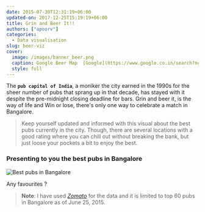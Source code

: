 ```yaml
---
date: 2015-07-30T12:31:19+06:00
updated-on: 2017-12-25T15:19:19+06:00
title: Grin and Beer It!!
authors: ["apoorv"]
categories:
  - Data visualisation
slug: beer-viz
cover:
  image: /images/banner_beer.png
  caption: Google Beer Map  [Google](https://www.google.co.in/search?newwindow=1&sa=X&biw=1422&bih=781&q=bangalore+beer&npsic=0&rflfq=1&rlha=0&rllag=12938395,77592356,4059&tbm=lcl&ved=0ahUKEwi02Py-kojcAhUIcCsKHahrAnwQtgMIKg&tbs=lrf:!2m1!1e2!2m1!1e3!2m1!1e16!3sIAE,lf:1,lf_ui:9&rldoc=1#rlfi=hd:;si:;mv:!1m3!1d103188.50049573663!2d77.65805034999994!3d12.98510055000001!3m2!1i1002!2i637!4f13.1)
  style: full
---
```


The **`pub capital of India`**, a moniker the city earned in the 1990s for the sheer number of pubs that sprang up in that decade, has stayed with it despite the pre-midnight closing deadline for bars. Grin and beer it, is the way of life and Win or lose, there's only one way to celebrate a match in Bangalore.

>Keep yourself updated and informed with this visual about the best pubs currently in the city. Though, there are several locations with a good rating where you can chill out without breaking the bank, but just loose your pockets a bit to enjoy the best.


### Presenting to you the best pubs in Bangalore
![Best pubs in Bangalore](/images/beer-viz.png)

Any favourites ?

> <strong>Note</strong>: I have used <em><a href="https://www.zomato.com" target="_blank">Zomato</a></em> for the data and it is limited to top 60 pubs in Bangalore as of June 25, 2015.
